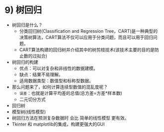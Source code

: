 
# 9) 树回归

* 树回归是什么？
    * 分类回归树(Classification and Regression Tree，CART)是一种典型的决策树算法，CART算法不仅可以应用于分类问题，而且可以用于回归问题。
    * CART算法构建的回归树并介绍其中的树剪枝技术(该技术主要的目的是防止数的过拟合)
* 树回归的构建
    * 优点：可以对复杂和非线性的数据建模。
    * 缺点：结果不易理解。
    * 适用数据类型：数值型和标称型数据。
* 那么问题来了，如何计算连续型数值的混乱度呢？
    * `误差`：也就是计算平均差的总值(总方差=方差*样本数)
    * 二元切分方式
* 回归树
* 模型树(线性模型)
* 树回归方法在预测复杂数据时 会比 简单的线性模型 更有效。
* Tkinter 和 matplotlib的集成，构建更强大的GUI
